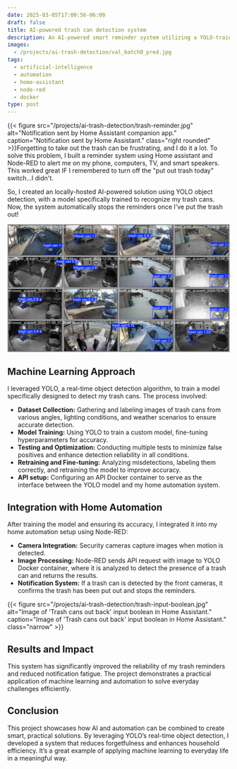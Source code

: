 ```yaml
---
date: 2025-03-05T17:00:56-06:00
draft: false
title: AI-powered trash can detection system
description: An AI-powered smart reminder system utilizing a YOLO-trained object detection model to identify trash cans in security camera footage, allowing for intelligent reminders for taking out the trash that adjust to real-world conditions.
images:
  - /projects/ai-trash-detection/val_batch0_pred.jpg
tags:
  - artificial-intelligence
  - automation
  - home-assistant
  - node-red
  - docker
type: post
---
```

{{< figure src="/projects/ai-trash-detection/trash-reminder.jpg" alt="Notification sent by Home Assistant companion app." caption="Notification sent by Home Assistant." class="right rounded" >}}Forgetting to take out the trash can be frustrating, and I do it a lot. To solve this problem, I built a reminder system using Home assistant and Node-RED to alert me on my phone, computers, TV, and smart speakers. This worked great IF I remembered to turn off the "put out trash today" switch...I didn't.

So, I created an locally-hosted AI-powered solution using YOLO object detection, with a model specifically trained to recognize my trash cans. Now, the system automatically stops the reminders once I’ve put the trash out!

![Alt text](val_batch0_pred.jpg)

## Machine Learning Approach

I leveraged YOLO, a real-time object detection algorithm, to train a model specifically designed to detect my trash cans. The process involved:

- **Dataset Collection:** Gathering and labeling images of trash cans from various angles, lighting conditions, and weather scenarios to ensure accurate detection.
- **Model Training:** Using YOLO to train a custom model, fine-tuning hyperparameters for accuracy.
- **Testing and Optimization:** Conducting multiple tests to minimize false positives and enhance detection reliability in all conditions.
- **Retraining and Fine-tuning:** Analyzing misdetections, labeling them correctly, and retraining the model to improve accuracy.
- **API setup:** Configuring an API Docker container to serve as the interface between the YOLO model and my home automation system.

## Integration with Home Automation

After training the model and ensuring its accuracy, I integrated it into my home automation setup using Node-RED:

- **Camera Integration:** Security cameras capture images when motion is detected.
- **Image Processing:** Node-RED sends API request with image to YOLO Docker container, where it is analyzed to detect the presence of a trash can and returns the results.
- **Notification System:** If a trash can is detected by the front cameras, it confirms the trash has been put out and stops the reminders.

{{< figure src="/projects/ai-trash-detection/trash-input-boolean.jpg" alt="Image of 'Trash cans out back' input boolean in Home Assistant." caption="Image of 'Trash cans out back' input boolean in Home Assistant." class="narrow" >}}

## Results and Impact

This system has significantly improved the reliability of my trash reminders and reduced notification fatigue. The project demonstrates a practical application of machine learning and automation to solve everyday challenges efficiently.

## Conclusion

This project showcases how AI and automation can be combined to create smart, practical solutions. By leveraging YOLO’s real-time object detection, I developed a system that reduces forgetfulness and enhances household efficiency. It’s a great example of applying machine learning to everyday life in a meaningful way.
